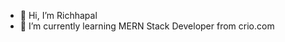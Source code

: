 - 👋 Hi, I’m Richhapal
- 🌱 I’m currently learning MERN Stack Developer from crio.com

<!---
richhapal/richhapal is a ✨ special ✨ repository because its `README.md` (this file) appears on your GitHub profile.
You can click the Preview link to take a look at your changes.
--->
